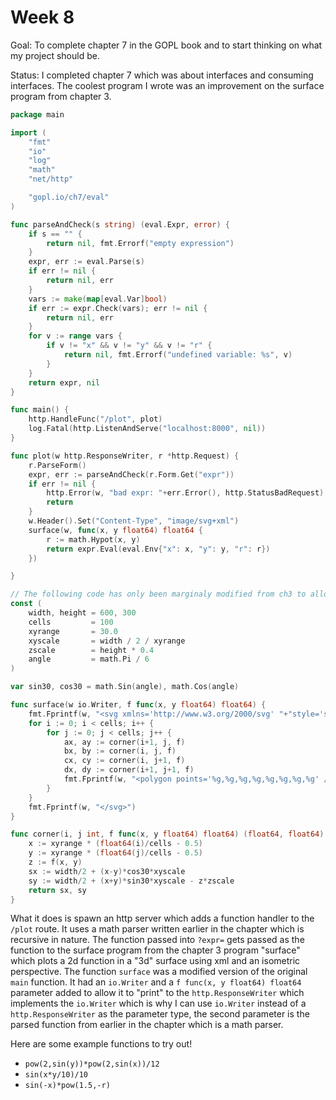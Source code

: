 # Week 8

Goal: To complete chapter 7 in the GOPL book and to start thinking on what my project should be.

Status: I completed chapter 7 which was about interfaces and consuming interfaces. The coolest program I wrote was an improvement on the surface program from chapter 3. 
```go
package main

import (
	"fmt"
	"io"
	"log"
	"math"
	"net/http"

	"gopl.io/ch7/eval"
)

func parseAndCheck(s string) (eval.Expr, error) {
	if s == "" {
		return nil, fmt.Errorf("empty expression")
	}
	expr, err := eval.Parse(s)
	if err != nil {
		return nil, err
	}
	vars := make(map[eval.Var]bool)
	if err := expr.Check(vars); err != nil {
		return nil, err
	}
	for v := range vars {
		if v != "x" && v != "y" && v != "r" {
			return nil, fmt.Errorf("undefined variable: %s", v)
		}
	}
	return expr, nil
}

func main() {
	http.HandleFunc("/plot", plot)
	log.Fatal(http.ListenAndServe("localhost:8000", nil))
}

func plot(w http.ResponseWriter, r *http.Request) {
	r.ParseForm()
	expr, err := parseAndCheck(r.Form.Get("expr"))
	if err != nil {
		http.Error(w, "bad expr: "+err.Error(), http.StatusBadRequest)
		return
	}
	w.Header().Set("Content-Type", "image/svg+xml")
	surface(w, func(x, y float64) float64 {
		r := math.Hypot(x, y)
		return expr.Eval(eval.Env{"x": x, "y": y, "r": r})
	})

}

// The following code has only been marginaly modified from ch3 to allow an io.Writer and a function parameter
const (
	width, height = 600, 300
	cells         = 100
	xyrange       = 30.0
	xyscale       = width / 2 / xyrange
	zscale        = height * 0.4
	angle         = math.Pi / 6
)

var sin30, cos30 = math.Sin(angle), math.Cos(angle)

func surface(w io.Writer, f func(x, y float64) float64) {
	fmt.Fprintf(w, "<svg xmlns='http://www.w3.org/2000/svg' "+"style='stroke: grey; fill white; stroke-width: 0.7;'"+" width='%d' heigh='%d'>", width, height)
	for i := 0; i < cells; i++ {
		for j := 0; j < cells; j++ {
			ax, ay := corner(i+1, j, f)
			bx, by := corner(i, j, f)
			cx, cy := corner(i, j+1, f)
			dx, dy := corner(i+1, j+1, f)
			fmt.Fprintf(w, "<polygon points='%g,%g,%g,%g,%g,%g,%g,%g' />\n", ax, ay, bx, by, cx, cy, dx, dy)
		}
	}
	fmt.Fprintf(w, "</svg>")
}

func corner(i, j int, f func(x, y float64) float64) (float64, float64) {
	x := xyrange * (float64(i)/cells - 0.5)
	y := xyrange * (float64(j)/cells - 0.5)
	z := f(x, y)
	sx := width/2 + (x-y)*cos30*xyscale
	sy := width/2 + (x+y)*sin30*xyscale - z*zscale
	return sx, sy
}

```

What it does is spawn an http server which adds a function handler to the `/plot` route. It uses a math parser written earlier in the chapter which is recursive in nature. The function passed into `?expr=` gets passed as the function to the surface program from the chapter 3 program "surface" which plots a 2d function in a "3d" surface using xml and an isometric perspective. The function `surface` was a modified version of the original `main` function. It had an `io.Writer` and a `f func(x, y float64) float64` parameter added to allow it to "print" to the `http.ResponseWriter` which implements the `io.Writer` which is why I can use `io.Writer` instead of a `http.ResponseWriter` as the parameter type, the second parameter is the parsed function from earlier in the chapter which is a math parser.

Here are some example functions to try out!
 * `pow(2,sin(y))*pow(2,sin(x))/12`
 * `sin(x*y/10)/10`
 * `sin(-x)*pow(1.5,-r)`